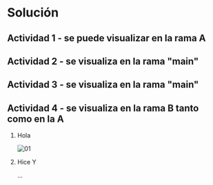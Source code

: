 # Solución

## Actividad 1 - se puede visualizar en la rama A

## Actividad 2 - se visualiza en la rama "main"

## Actividad 3 - se visualiza en la rama "main"

## Actividad 4 - se visualiza en la rama B tanto como en la A

1. Hola

    ![01](./images/01.png)

2. Hice Y

    ...
